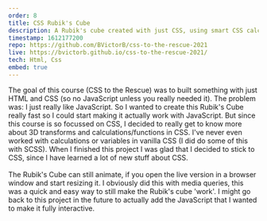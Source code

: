 ```yaml
---
order: 8
title: CSS Rubik's Cube
description: A Rubik's cube created with just CSS, using smart CSS calculations/functions and 3D transforms. It can animate by ajusting your window size. 
timestamp: 1612177200
repo: https://github.com/BVictorB/css-to-the-rescue-2021
live: https://bvictorb.github.io/css-to-the-rescue-2021/
tech: Html, Css
embed: true
---
```


The goal of this course (CSS to the Rescue) was to built something with just HTML and CSS (so no JavaScript unless you really needed it). The problem was: I just really like JavaScript. So I wanted to create this Rubik's Cube really fast so I could start making it actually work with JavaScript. But since this course is so focussed on CSS, I decided to really get to know more about 3D transforms and calculations/functions in CSS. I've never even worked with calculations or variables in vanilla CSS (I did do some of this with SCSS). When I finished this project I was glad that I decided to stick to CSS, since I have learned a lot of new stuff about CSS.  
&nbsp;  
The Rubik's Cube can still animate, if you open the live version in a browser window and start resizing it. I obviously did this with media queries, this was a quick and easy way to still make the Rubik's cube 'work'. I might go back to this project in the future to actually add the JavaScript that I wanted to make it fully interactive.
